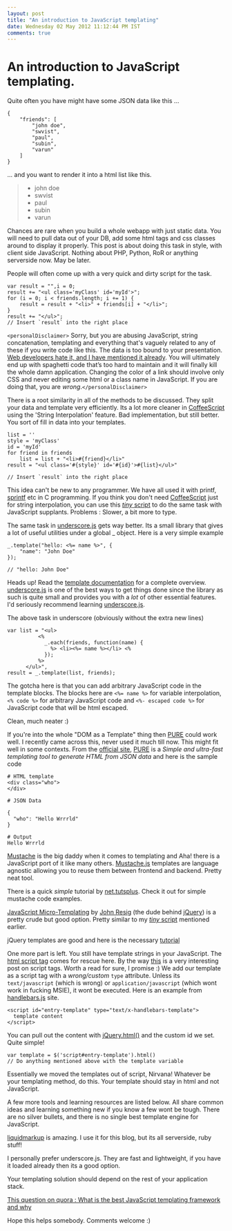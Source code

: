 ```yaml
---
layout: post
title: "An introduction to JavaScript templating"
date: Wednesday 02 May 2012 11:12:44 PM IST 
comments: true
---
```

# An introduction to JavaScript templating. 
Quite often you have might have some JSON data like this ...

    {
        "friends": [
            "john doe",
            "swvist",
            "paul",
            "subin",
            "varun"
        ]
    }

... and you want to render it into a html list like this.

> * john doe
> * swvist
> * paul
> * subin
> * varun

Chances are rare when you build a whole webapp with just static data. You will need to pull data out of your DB, add some html tags and css classes around to display it properly. This post is about doing this task in style, with client side JavaScript. Nothing about PHP, Python, RoR or anything serverside now. May be later.

People will often come up with a very quick and dirty script for the task.

    var result = "",i = 0;
    result += "<ul class='myClass' id='myId'>";
    for (i = 0; i < friends.length; i += 1) {
        result = result + "<li>" + friends[i] + "</li>";
    }
    result += "</ul>";
    // Insert `result` into the right place​​​​​

`<personalDisclaimer>` Sorry, but you are abusing JavaScript, string concatenation, templating and everything that's vaguely related to any of these if you write code like this. The data is too bound to your presentation. [Web developers hate it, and I have mentioned it already](/04-15-2012/jekyll-powered-blog.html). You will ultimately end up with spaghetti code that’s too hard to maintain and it will finally kill the whole damn application. Changing the color of a link should involve only CSS and never editing some html or a class name in JavaScript. If you are doing that, you are _*wrong*_.`</personalDisclaimer>`

There is a root similarity in all of the methods to be discussed. They split your data and template very efficiently. Its a lot more cleaner in [CoffeeScript](http://coffeescript.org/) using the 'String Interpolation' feature. Bad implementation, but still better. You sort of fill in data into your templates.

    list = ''
    style = 'myClass'
    id = 'myId'
    for friend in friends
        list = list + "<li>#{friend}</li>"
    result = "<ul class='#{style}' id='#{id}'>#{list}</ul>"

    // Insert `result` into the right place​​​​​

This idea can't be new to any programmer. We have all used it with printf, [sprintf](http://code.google.com/p/sprintf/) etc in C programming.
If you think you don't need [CoffeeScript](http://coffeescript.org/) just for string interpolation, you can use this [*tiny* script](https://gist.github.com/1321623) to do the same task with JavaScript supplants. Problems : Slower, a bit more to type. 

The same task in [underscore.js](http://documentcloud.github.com/underscore/) gets way better. Its a small library that gives a lot of useful utilities under a global _ object.
Here is a very simple example 

    _.template("hello: <%= name %>", {
        "name": "John Doe"
    });​

    // "hello: John Doe"

<span class="label label-info">Heads up!</span> 
Read the [template documentation](http://documentcloud.github.com/underscore/#template) for a complete overview. [underscore.js](http://documentcloud.github.com/underscore/) is one of the best ways to get things done since the library as such is quite small and provides you with a *lot* of other essential features. I'd seriously recommend learning [underscore.js](http://documentcloud.github.com/underscore/).

The above task in underscore (obviously without the extra new lines)

	var list = "<ul>
			  <%
			    _.each(friends, function(name) {
			      %> <li><%= name %></li> <%
			    });
			  %>
		  </ul>",
	result = _.template(list, friends);​

The gotcha here is that you can add arbitrary JavaScript code in the template blocks. The blocks here are `<%= name %>` for variable interpolation, `<% code %>` for arbitrary JavaScript code and `<%- escaped code %>` for JavaScript code that will be html escaped.

Clean, much neater :)

If you're into the whole "DOM as a Template" thing then [PURE](http://beebole.com/pure/#) could work well. I recently came across this, never used it much till now. This might fit well in some contexts. From the [official site](http://beebole.com/pure/#), [PURE](http://beebole.com/pure/#) is a *Simple and ultra-fast templating tool to generate HTML from JSON data* and here is the sample code

	# HTML template
	<div class="who">
	</div>

	# JSON Data

	{
	  "who": "Hello Wrrrld"
	}

	# Output
	Hello Wrrrld

[Mustache](http://mustache.github.com/) is the big daddy when it comes to templating and Aha! there is a JavaScript port of it like many others. [Mustache.js](https://github.com/janl/mustache.js) templates are language agnostic allowing you to reuse them between frontend and backend. Pretty neat tool.

There is a quick *simple* tutorial by [net.tutsplus](http://net.tutsplus.com/tutorials/JavaScript-ajax/quick-tip-using-the-mustache-template-library/). Check it out for simple mustache code examples.

[JavaScript Micro-Templating](http://ejohn.org/blog/JavaScript-micro-templating/) by [John Resig](http://ejohn.org) (the dude behind [jQuery](jquery.com)) is a pretty crude but good option. Pretty similar to my [*tiny* script](https://gist.github.com/1321623) mentioned earlier.

jQuery templates are good and here is the necessary [tutorial](http://blog.reybango.com/2010/07/09/not-using-jquery-javascript-templates-youre-really-missing-out/)

One more part is left. You still have template strings in your JavaScript. The [html script tag](https://developer.mozilla.org/en/HTML/Element/script) comes for rescue here. By the way [this](http://www.sitepoint.com/javascript-mime-type-damned-if-you-do-damned-if-you-dont/) is a very interesting post on script tags. Worth a read for sure, I promise :) We add our template as a script tag with a *wrong/custom* `type` attribute. Unless its `text/javascript` (which is wrong) or `application/javascript` (which wont work in fucking MSIE), it wont be executed. Here is an example from [handlebars.js](http://handlebarsjs.com/) site.

	<script id="entry-template" type="text/x-handlebars-template">
	  template content
	</script>

You can pull out the content with [jQuery.html()](http://api.jquery.com/html/) and the custom id we set. Quite simple!

    var template = $('script#entry-template').html()
    // Do anything mentioned above with the template variable

Essentially we moved the templates out of script, Nirvana! Whatever be your templating method, do this. Your template should stay in html and not JavaScript.

A few more tools and learning resources are listed below. All share common ideas and learning something new if you know a few wont be tough. There are no silver bullets, and there is no single best template engine for JavaScript.

[liquidmarkup](http://liquidmarkup.org/) is amazing. I use it for this blog, but its all serverside, ruby stuff!

I personally prefer underscore.js. They are fast and lightweight, if you have it loaded already then its a good option.

Your templating solution should depend on the rest of your application stack.

[This question on quora : What is the best JavaScript templating framework and why](http://www.quora.com/What-is-the-best-JavaScript-templating-framework-and-why)

Hope this helps somebody. Comments welcome :)


